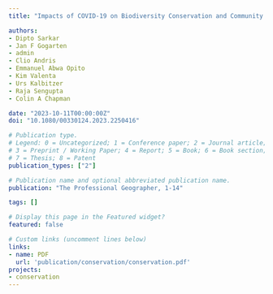 ```yaml
---
title: "Impacts of COVID-19 on Biodiversity Conservation and Community Networks at Kibale National Park, Uganda"

authors:
- Dipto Sarkar 
- Jan F Gogarten 
- admin
- Clio Andris
- Emmanuel Abwa Opito 
- Kim Valenta 
- Urs Kalbitzer 
- Raja Sengupta 
- Colin A Chapman 

date: "2023-10-11T00:00:00Z"
doi: "10.1080/00330124.2023.2250416"

# Publication type.
# Legend: 0 = Uncategorized; 1 = Conference paper; 2 = Journal article;
# 3 = Preprint / Working Paper; 4 = Report; 5 = Book; 6 = Book section;
# 7 = Thesis; 8 = Patent
publication_types: ["2"]

# Publication name and optional abbreviated publication name.
publication: "The Professional Geographer, 1-14"

tags: []

# Display this page in the Featured widget?
featured: false

# Custom links (uncomment lines below)
links:
- name: PDF
  url: 'publication/conservation/conservation.pdf'
projects:
- conservation
---
```

